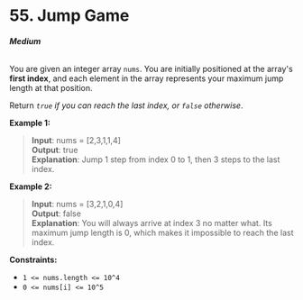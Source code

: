 # 55. Jump Game
###### **Medium**

You are given an integer array `nums`. You are initially positioned at the array's **first index**, and each element in the array represents your maximum jump length at that position.

Return *`true` if you can reach the last index, or `false` otherwise*.
 

**Example 1:**

> **Input**: nums = [2,3,1,1,4]  
**Output**: true  
**Explanation**: Jump 1 step from index 0 to 1, then 3 steps to the last index.  

**Example 2:**

> **Input**: nums = [3,2,1,0,4]  
**Output**: false  
**Explanation**: You will always arrive at index 3 no matter what. Its maximum jump length is 0, which makes it impossible to reach the last index.
 

**Constraints:**

- `1 <= nums.length <= 10^4`
- `0 <= nums[i] <= 10^5`
